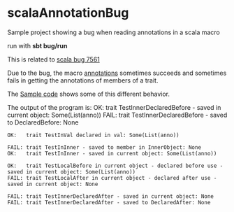 # scalaAnnotationBug
Sample project showing a bug when reading annotations in a scala macro

run with
    **sbt bug/run**

This is related to [scala bug 7561](https://issues.scala-lang.org/browse/SI-7561)

Due to the bug, the macro [annotations](https://github.com/michael72/scalaAnnotationBug/blob/master/macros/src/main/scala/macros/TestMacros.scala) sometimes succeeds and sometimes fails in getting the annotations of members of a trait. 

The [Sample code](https://github.com/michael72/scalaAnnotationBug/blob/master/bug/src/main/scala/AnnotationBug.scala) shows some of this different behavior. 

The output of the program is:
    OK:   trait TestInnerDeclaredBefore - saved in current object: Some(List(anno))
    FAIL: trait TestInnerDeclaredBefore - saved to DeclaredBefore: None

    OK:   trait TestInVal declared in val: Some(List(anno))

    FAIL: trait TestInInner - saved to member in InnerObject: None
    OK:   trait TestInInner - saved in current object: Some(List(anno))

    OK:   trait TestLocalBefore in current object - declared before use - saved in current object: Some(List(anno))
    FAIL: trait TestLocalAfter in current object - declared after use - saved in current object: None

    FAIL: trait TestInnerDeclaredAfter - saved in current object: None
    FAIL: trait TestInnerDeclaredAfter - saved to DeclaredAfter: None

